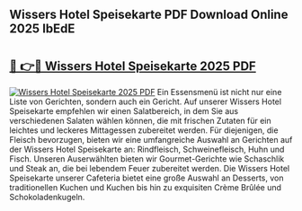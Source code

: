 ## Wissers Hotel Speisekarte PDF Download Online 2025 IbEdE

# <h2><a href="http://gcdw5pd.nevu.top/?p=Wissers+Hotel+Speisekarte">🔗 👉🔴 Wissers Hotel Speisekarte 2025 PDF</a></h2>

[![Wissers Hotel Speisekarte 2025 PDF](https://i.imgur.com/dBaPXMq.png)](http://gcdw5pd.nevu.top/?p=Wissers+Hotel+Speisekarte)
Ein Essensmenü ist nicht nur eine Liste von Gerichten, sondern auch ein Gericht. Auf unserer Wissers Hotel Speisekarte empfehlen wir einen Salatbereich, in dem Sie aus verschiedenen Salaten wählen können, die mit frischen Zutaten für ein leichtes und leckeres Mittagessen zubereitet werden. Für diejenigen, die Fleisch bevorzugen, bieten wir eine umfangreiche Auswahl an Gerichten auf der Wissers Hotel Speisekarte an: Rindfleisch, Schweinefleisch, Huhn und Fisch. Unseren Auserwählten bieten wir Gourmet-Gerichte wie Schaschlik und Steak an, die bei lebendem Feuer zubereitet werden. Die Wissers Hotel Speisekarte unserer Cafeteria bietet eine große Auswahl an Desserts, von traditionellen Kuchen und Kuchen bis hin zu exquisiten Crème Brûlée und Schokoladenkugeln.
